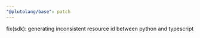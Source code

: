 ```yaml
---
"@plutolang/base": patch
---
```


fix(sdk): generating inconsistent resource id between python and typescript

